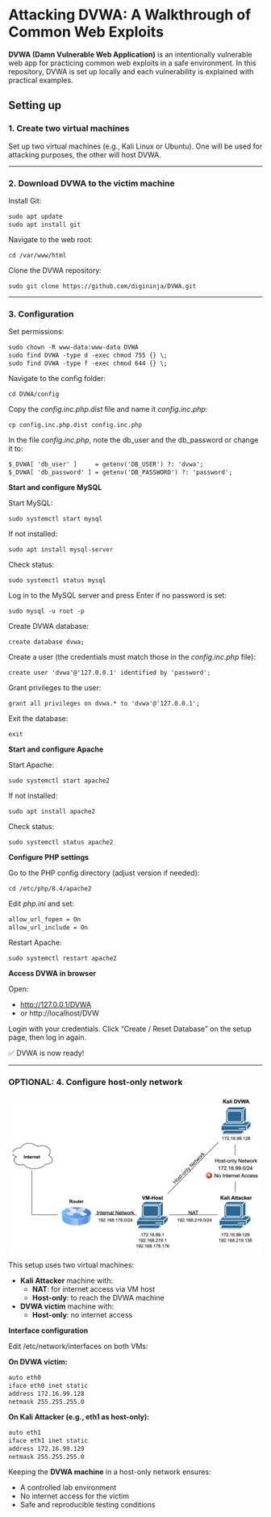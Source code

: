 # Attacking DVWA: A Walkthrough of Common Web Exploits

**DVWA (Damn Vulnerable Web Application)** is an intentionally vulnerable web app for practicing common web exploits in a safe environment.
In this repository, DVWA is set up locally and each vulnerability is explained with practical examples.


## Setting up

### 1. Create two virtual machines
Set up two virtual machines (e.g., Kali Linux or Ubuntu).
One will be used for attacking purposes, the other will host DVWA.

---

### 2. Download DVWA to the victim machine
Install Git:
```
sudo apt update
sudo apt install git
```

Navigate to the web root:
```
cd /var/www/html
```

Clone the DVWA repository:
```
sudo git clone https://github.com/digininja/DVWA.git
```

---

### 3. Configuration

Set permissions:
```
sudo chown -R www-data:www-data DVWA
sudo find DVWA -type d -exec chmod 755 {} \;
sudo find DVWA -type f -exec chmod 644 {} \;
```

Navigate to the config folder:
```
cd DVWA/config
```

Copy the _config.inc.php.dist_ file and name it _config.inc.php_:
```
cp config.inc.php.dist config.inc.php
```

In the file _config.inc.php_, note the db_user and the db_password or change it to:
```
$_DVWA[ 'db_user' ]     = getenv('DB_USER') ?: 'dvwa';
$_DVWA[ 'db_password' ] = getenv('DB_PASSWORD') ?: 'password';
```

**Start and configure MySQL**  

Start MySQL:
```
sudo systemctl start mysql
```

If not installed:
```
sudo apt install mysql-server
```

Check status:
```
sudo systemctl status mysql
```

Log in to the MySQL server and press Enter if no password is set:
```
sudo mysql -u root -p
```

Create DVWA database:
```
create database dvwa;
```

Create a user (the credentials must match those in the _config.inc.php_ file):
```
create user 'dvwa'@'127.0.0.1' identified by 'password';
```

Grant privileges to the user:
```
grant all privileges on dvwa.* to 'dvwa'@'127.0.0.1';
```

Exit the database:
```
exit
```

**Start and configure Apache**  

Start Apache:
```
sudo systemctl start apache2
```

If not installed:
```
sudo apt install apache2
```

Check status:
```
sudo systemctl status apache2
```

**Configure PHP settings**  

Go to the PHP config directory (adjust version if needed):
```
cd /etc/php/8.4/apache2
```

Edit _php.ini_ and set:
```
allow_url_fopen = On
allow_url_include = On
```

Restart Apache:
```
sudo systemctl restart apache2
```

**Access DVWA in browser**  

Open:
- http://127.0.0.1/DVWA
- or http://localhost/DVW

Login with your credentials.
Click “Create / Reset Database” on the setup page, then log in again.

✅ DVWA is now ready!

---

### OPTIONAL: 4. Configure host-only network

<div align="center">
    <img src="https://github.com/j0wittmann/Attacking-DVWA/blob/main/Network%20Plan.png" alt="Network Plan" width="500">
</div>

This setup uses two virtual machines:
- **Kali Attacker** machine with:
  - **NAT**: for internet access via VM host
  - **Host-only**: to reach the DVWA machine
- **DVWA victim** machine with:
  - **Host-only**: no internet access
 
**Interface configuration**

Edit /etc/network/interfaces on both VMs:  

**On DVWA victim:**
```
auto eth0
iface eth0 inet static
address 172.16.99.128
netmask 255.255.255.0
```

**On Kali Attacker (e.g., eth1 as host-only):**
```
auto eth1
iface eth1 inet static
address 172.16.99.129
netmask 255.255.255.0
```

Keeping the **DVWA machine** in a host-only network ensures:
- A controlled lab environment
- No internet access for the victim
- Safe and reproducible testing conditions
